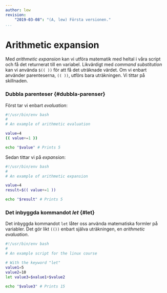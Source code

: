 ```yaml
---
author: lew
revision:
    "2019-03-08": "(A, lew) Första versionen."
...
```

Arithmetic expansion
=======================

Med *arithmetic expansion* kan vi utföra matematik med heltal i våra script och få det returnerat till en variabel. Likvärdigt med *command substitution* kan vi använda `$(( ))` för att få det uträknade värdet. Om vi enbart använder parenteserna, `(( ))`, utförs bara uträkningen. Vi tittar på skillnaden.



### Dubbla parenteser {#dubbla-parenser}

Först tar vi enbart *evaluation*:

```bash
#!/usr/bin/env bash
#
# An example of arithmetic evaluation

value=4
(( value+=1 ))

echo "$value" # Prints 5
```

Sedan tittar vi på *expansion*:

```bash
#!/usr/bin/env bash
#
# An example of arithmetic expansion

value=4
result=$(( value+=1 ))

echo "$result" # Prints 5
```



### Det inbyggda kommandot *let* {#let}

Det inbyggda kommandot `let` låter oss använda matematiska formler på variabler. Det gör likt `(())` enbart själva uträkningen, en *arithmetic evaluation*.

```bash
#!/usr/bin/env bash
#
# An example script for the linux course

# With the keyword "let"
value1=5
value2=10
let value3=$value1+$value2

echo "$value3" # Prints 15
```
